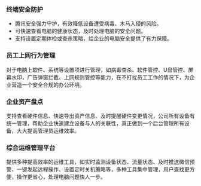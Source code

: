 ### 终端安全防护
- 腾讯安全强力守护，有效降低设备遭受病毒、木马入侵的风险。
- 可快速查看电脑的健康状态，及时处理电脑的安全问题。
- 支持设置定期体检或查杀策略，给企业的电脑安全提供了有力保障。

### 员工上网行为管理
对于电脑上软件、系统等设置项进行管理，如病毒查杀、软件管控、U盘管控、屏幕水印，广告弹窗拦截、上网规则管控等能力，在不打扰员工工作的情况下，为企业营造一个安全合规的办公环境。

### 企业资产盘点
支持查看硬件信息、快速导出资产信息、及时提醒硬件变更情况，公司所有设备有统一管理，帮助企业快速建立设备与人的关联性，真正做到一个后台管理所有设备，大大提高管理员运维效率。

### 综合运维管理平台
提供多种提高效率的运维工具，如实时监测设备状态、流量状态、及时推送微信预警、一键发起远程操作、设置定时关机策略等，多种工具集中管理，用户查找更方便，操作更省心，处理电脑问题快人一步。
